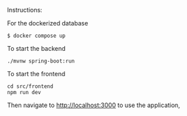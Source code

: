 Instructions:

For the dockerized  database
```
$ docker compose up
```

To start the backend
```
./mvnw spring-boot:run
```

To start the frontend
```
cd src/frontend
npm run dev
```

Then navigate to [http://localhost:3000](http://localhost:3000) to use the application,
